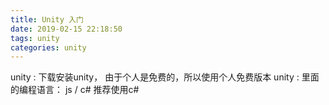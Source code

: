 ```yaml
---
title: Unity 入门
date: 2019-02-15 22:18:50
tags: unity
categories: unity
---
```


unity : 下载安装unity， 由于个人是免费的，所以使用个人免费版本
unity : 里面的编程语言： js / c# 推荐使用c#

